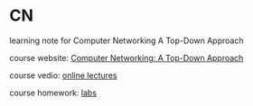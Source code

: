 # CN
learning note for Computer Networking A Top-Down Approach

course website: [Computer Networking: A Top-Down Approach](https://gaia.cs.umass.edu/kurose_ross/index.php)

course vedio: [online lectures](https://gaia.cs.umass.edu/kurose_ross/lectures.php)

course homework: [labs](https://gaia.cs.umass.edu/kurose_ross/wireshark.php)
